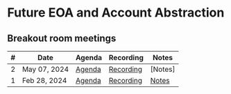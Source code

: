 # Future EOA and Account Abstraction 


## Breakout room meetings

| # | Date | Agenda | Recording | Notes |
| -- | --| -- | -- | -- |
|2| May 07, 2024 | [Agenda](https://github.com/ethereum/pm/issues/1032) | [Recording](https://youtu.be/GPdbQxmsXR8) | [Notes] |
|1| Feb 28, 2024 | [Agenda](https://github.com/ethereum/pm/issues/962) | [Recording](https://www.youtube.com/watch?v=FfEZdTFAz4E) | [Notes](https://github.com/poojaranjan/pm/blob/master/Breakout-Room-Meetings/FutureEOA-AA/Meeting%2001.md)  |
